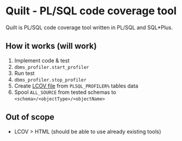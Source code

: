 # Quilt - PL/SQL code coverage tool

Quilt is PL/SQL code coverage tool written in PL/SQL and SQL*Plus.

## How it works (will work)

  1. Implement code & test
  2. `dbms_profiler.start_profiler`
  3. Run test
  4. `dbms_profiler.stop_profiler`
  5. Create [LCOV file](http://ltp.sourceforge.net/coverage/lcov/geninfo.1.php) from `PLSQL_PROFILER%` tables data
  6. Spool `ALL_SOURCE` from tested schemas to `<schema>/<objectType>/<objectName>`
  
## Out of scope

  * LCOV > HTML (should be able to use already existing tools)